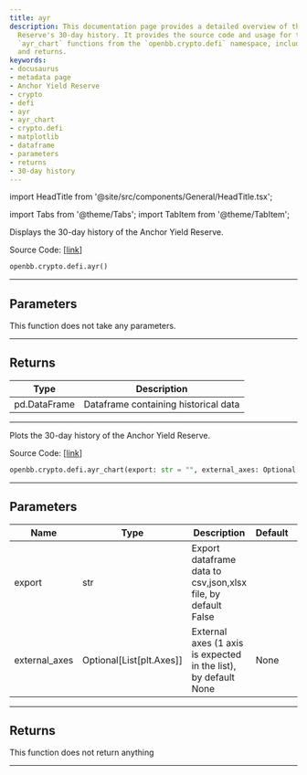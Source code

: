 ```yaml
---
title: ayr
description: This documentation page provides a detailed overview of the Anchor Yield
  Reserve's 30-day history. It provides the source code and usage for the `ayr` and
  `ayr_chart` functions from the `openbb.crypto.defi` namespace, including parameters
  and returns.
keywords:
- docusaurus
- metadata page
- Anchor Yield Reserve
- crypto
- defi
- ayr
- ayr_chart
- crypto.defi
- matplotlib
- dataframe
- parameters
- returns
- 30-day history
---
```


import HeadTitle from '@site/src/components/General/HeadTitle.tsx';

<HeadTitle title="crypto.defi.ayr - Reference | OpenBB SDK Docs" />

import Tabs from '@theme/Tabs';
import TabItem from '@theme/TabItem';

<Tabs>
<TabItem value="model" label="Model" default>

Displays the 30-day history of the Anchor Yield Reserve.

Source Code: [[link](https://github.com/OpenBB-finance/OpenBBTerminal/tree/main/openbb_terminal/cryptocurrency/defi/terraengineer_model.py#L63)]

```python
openbb.crypto.defi.ayr()
```

---

## Parameters

This function does not take any parameters.

---

## Returns

| Type | Description |
| ---- | ----------- |
| pd.DataFrame | Dataframe containing historical data |
---

</TabItem>
<TabItem value="view" label="Chart">

Plots the 30-day history of the Anchor Yield Reserve.

Source Code: [[link](https://github.com/OpenBB-finance/OpenBBTerminal/tree/main/openbb_terminal/cryptocurrency/defi/terraengineer_view.py#L85)]

```python
openbb.crypto.defi.ayr_chart(export: str = "", external_axes: Optional[List[matplotlib.axes._axes.Axes]] = None)
```

---

## Parameters

| Name | Type | Description | Default | Optional |
| ---- | ---- | ----------- | ------- | -------- |
| export | str | Export dataframe data to csv,json,xlsx file, by default False |  | True |
| external_axes | Optional[List[plt.Axes]] | External axes (1 axis is expected in the list), by default None | None | True |


---

## Returns

This function does not return anything

---

</TabItem>
</Tabs>
